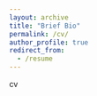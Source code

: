 ```yaml
---
layout: archive
title: "Brief Bio"
permalink: /cv/
author_profile: true
redirect_from:
  - /resume
---
```

cv
